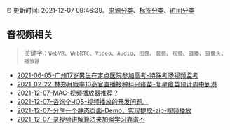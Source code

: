 :alarm_clock: 更新时间: 2021-12-07 09:46:39。[来源分类](../README.md)、[标签分类](../TAGS.md)、[时间分类](../TIMELINE.md)

## 音视频相关


> 关键字：`WebVR`、`WebRTC`、`Video`、`Audio`、`图像`、`音频`、`视频`、`直播`、`摄像头`、`播放器`



- [2021-06-05-广州17岁男生在定点医院参加高考-特殊考场视频监考](https://m.caixin.com/m/2021-06-05/101723418.html) 
- [2021-02-22-林郑月娥率13高官直播接种科兴疫苗-复星疫苗预计周中到港](https://m.caixin.com/m/2021-02-22/101665724.html) 
- [2021-12-07-MAC-视频播放器推荐？](https://www.v2ex.com/t/820662) 
- [2021-12-07-咨询个-iOS-视频播放的开发问题。](https://www.v2ex.com/t/820657) 
- [2021-12-07-分享一个静态页面-Demo，实现提取-zip-视频播放](https://www.v2ex.com/t/820642) 
- [2021-12-07-录视频讲解算法来加强学习靠谱不](https://www.v2ex.com/t/820637) 